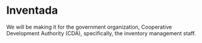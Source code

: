 # Inventada
We will be making it for the government organization, Cooperative Development Authority (CDA), specifically, the inventory management staff.
